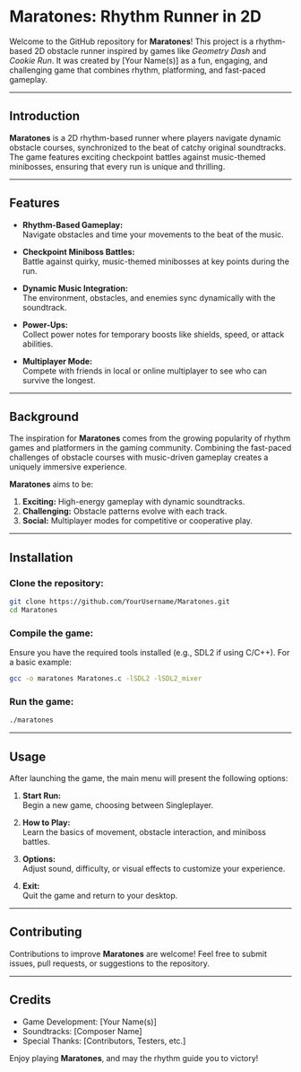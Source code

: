 # Maratones: Rhythm Runner in 2D

Welcome to the GitHub repository for **Maratones**! This project is a rhythm-based 2D obstacle runner inspired by games like *Geometry Dash* and *Cookie Run*. It was created by [Your Name(s)] as a fun, engaging, and challenging game that combines rhythm, platforming, and fast-paced gameplay.

---

## **Introduction**

**Maratones** is a 2D rhythm-based runner where players navigate dynamic obstacle courses, synchronized to the beat of catchy original soundtracks. The game features exciting checkpoint battles against music-themed minibosses, ensuring that every run is unique and thrilling.

---

## **Features**

- **Rhythm-Based Gameplay:**  
  Navigate obstacles and time your movements to the beat of the music.

- **Checkpoint Miniboss Battles:**  
  Battle against quirky, music-themed minibosses at key points during the run.

- **Dynamic Music Integration:**  
  The environment, obstacles, and enemies sync dynamically with the soundtrack.

- **Power-Ups:**  
  Collect power notes for temporary boosts like shields, speed, or attack abilities.

- **Multiplayer Mode:**  
  Compete with friends in local or online multiplayer to see who can survive the longest.

---

## **Background**

The inspiration for **Maratones** comes from the growing popularity of rhythm games and platformers in the gaming community. Combining the fast-paced challenges of obstacle courses with music-driven gameplay creates a uniquely immersive experience. 

**Maratones** aims to be:
1. **Exciting:** High-energy gameplay with dynamic soundtracks.  
2. **Challenging:** Obstacle patterns evolve with each track.  
3. **Social:** Multiplayer modes for competitive or cooperative play.

---

## **Installation**

### Clone the repository:
```bash
git clone https://github.com/YourUsername/Maratones.git
cd Maratones
```

### Compile the game:
Ensure you have the required tools installed (e.g., SDL2 if using C/C++). For a basic example:
```bash
gcc -o maratones Maratones.c -lSDL2 -lSDL2_mixer
```

### Run the game:
```bash
./maratones
```

---

## **Usage**

After launching the game, the main menu will present the following options:

1. **Start Run:**  
   Begin a new game, choosing between Singleplayer.

2. **How to Play:**  
   Learn the basics of movement, obstacle interaction, and miniboss battles.

3. **Options:**  
   Adjust sound, difficulty, or visual effects to customize your experience.

4. **Exit:**  
   Quit the game and return to your desktop.

---

## **Contributing**

Contributions to improve **Maratones** are welcome! Feel free to submit issues, pull requests, or suggestions to the repository.

---

## **Credits**

- Game Development: [Your Name(s)]  
- Soundtracks: [Composer Name]  
- Special Thanks: [Contributors, Testers, etc.]

Enjoy playing **Maratones**, and may the rhythm guide you to victory!
